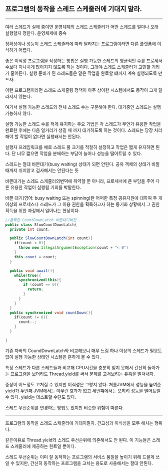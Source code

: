 ## 프로그램의 동작을 스레드 스케줄러에 기대지 말라.

---

여러 스레드가 실해 중이면 운영체제의 스레드 스케줄러가 어떤 스레드를 얼마나 오래 실행할지 정한다. 운영체제에 종속

정확성이나 성능이 스레드 스케줄러에 따라 달라지는 프로그램이라면 다른 플랫폼에 이식하기 어렵다.

좋은 이식성 프로그램을 작성하는 방법은 실행 가능한 스레드의 평균적인 수를 프로세서 수보다 지나치게 많아지지 않도록 하는 것이다. 그래야 스레드 스케줄러가 고민할 거리가 줄어든다. 실행 준비가 된 스레드들은 맡은 작업을 완료할 떄까지 계속 실행되도록 만드자.

이런 프로그램이라면 스레드 스케줄링 정책이 아주 상이한 시스템에서도 동작이 크게 달라지지 않는다.

여기서 실행 가능한 스레드와 전체 스레드 수는 구분해야 한다. 대기중인 스레드는 실행 가능하지 않다.

실행 가능한 스레드 수를 적게 유지하는 주요 기법은 각 스레드가 무언가 유용한 작업을 완료한 후에는 다음 일거리가 생길 때 까지 대기하도록 하는 것이다. 스레드는 당장 처리해야 할 작업이 없다면 실행돼서는 안된다.

실행자 프레임워크를 예로 스레드 풀 크기를 적절히 설정하고 작업은 쩗게 유지하면 된다. 단 너무 짧으면 작업을 분배하는 부담이 늘어나 성능을 떨어트릴 수 있다.

스레드는 절대 바쁜대기(busy waiting) 상태가 되면 안된다.
공유 객체의 상태가 바뀔 때까지 쉬지않고 검사해서는 안된다는 뜻

바쁜대기는 스레드 스케줄러의변덕에 취약할 뿐 아니라, 프로세서에 큰 부담을 주어 다른 유용한 작업이 실행될 기회를 박탈한다.

바쁜 대기(영어: busy waiting 또는 spinning)란 어떠한 특정 공유자원에 대하여 두 개 이상의 프로세스나 스레드가 그 이용 권한을 획득하고자 하는 동기화 상황에서 그 권한 획득을 위한 과정에서 일어나는 현상이다.

```java
//끔찍한 CountDownLatch 바쁜대기버전
public class SlowCountDownLatch{
  private int count;

  public SlowCountDownLatch(int count){
    if(count < 0){
      throw new IllegalArgumentException(count + "< 0")
    }
    this.count = count;
  }

  public void await(){
    while(true){
      synchronized(this){
        if (count == 0){
          return;
        }
      }
    }
  }
  public synchronized void countDown(){
    if(count != 0){
      count--;
    }
  }

}
```

기존 자바의 CoundDownLatch와 비교해보니 매우 느림
하나 이상의 스레드가 필요도 없이 실행 가능한 상태인 시스템은 흔하게 볼 수 있다.

특정 스레드가 다른 스레드들과 비교해 CPU시간을 충분히 얻지 못해서 간신히 돌아가는 프로그램을 보더라도 Thread.yield를 써서 문제를 고쳐보려는 유혹을 떨쳐내자.

증상이 어느정도 고쳐질 수 있지만 이식성은 그렇지 않다. 처름JVM에서 성능을 높여준 yield가 두번째 JVM에서는 아무런 효과가 없고 세번쨰에서는 오히려 성능을 떨어트릴 수 있다. yield는 테스트할 수단도 없다.

스레드 우선순위를 변경하는 방법도 있지만 비슷한 위험이 따른다.

---

프로그램의 동작을 스레드 스케줄러에 기대지말자. 견고성과 이식성을 모두 해치는 행위다.

같은이유로 Thread.yield와 스레드 우선순위에 의존해서도 안 된다. 이 기능들은 스레드 스케줄러에 제공하는 힌트일 뿐이다.

스레드 우선순위는 이미 잘 동작하는 프로그램의 서비스 품질을 높이기 위해 드물게 쓰일 수 있지만, 간신히 동작하는 프로그램을 고치는 용도로 사용해서는 절대 안된다.
